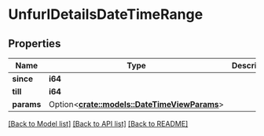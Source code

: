 # UnfurlDetailsDateTimeRange

## Properties

Name | Type | Description | Notes
------------ | ------------- | ------------- | -------------
**since** | **i64** |  | 
**till** | **i64** |  | 
**params** | Option<[**crate::models::DateTimeViewParams**](DateTimeViewParams.md)> |  | [optional]

[[Back to Model list]](../README.md#documentation-for-models) [[Back to API list]](../README.md#documentation-for-api-endpoints) [[Back to README]](../README.md)


